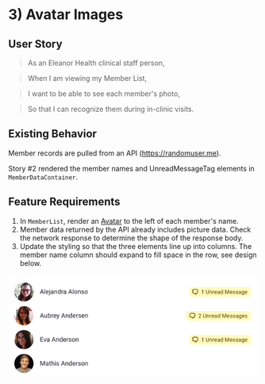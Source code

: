 # 3) Avatar Images

## User Story

> As an Eleanor Health clinical staff person,
 
> When I am viewing my Member List,
 
> I want to be able to see each member's photo,

> So that I can recognize them during in-clinic visits.

## Existing Behavior

Member records are pulled from an API (https://randomuser.me).

Story #2 rendered the member names and UnreadMessageTag elements in `MemberDataContainer`.

## Feature Requirements

1. In `MemberList`, render an [Avatar](https://chakra-ui.com/docs/media-and-icons/avatar) to the left of each member's name.
2. Member data returned by the API already includes picture data. Check the network response to determine the shape of the response body.
3. Update the styling so that the three elements line up into columns. The member name column should expand to fill space in the row, see design below.

![Member List](./memberList.png)
